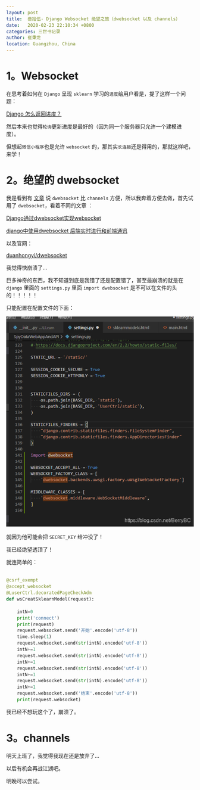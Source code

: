 ```yaml
---
layout: post
title:  叁拾伍- Django Websocket 绝望之旅（dwebsocket 以及 channels）
date:   2020-02-23 22:10:34 +0800
categories: 三世书记录
author: 崔秉龙
location: Guangzhou, China
---
```



# 1。Websocket

在思考着如何在 `Django` 呈现 `sklearn` 学习的`进度`给用户看是，提了这样一个问题：

[Django 怎么返回进度？](https://bbs.csdn.net/topics/395917059)

然后本来也觉得`轮询`更新进度是最好的（因为同一个服务器只允许一个建模进度）。

但想起`微信小程序`也是允许 `websocket` 的，那其实`长连接`还是得用的，那就这样吧，来学！

# 2。绝望的 dwebsocket

我是看到有 [文章](https://www.cnblogs.com/polly-ling/p/10173388.html) 说 `dwebsocket` 比 `channels` 方便，所以我奔着方便去做，首先试用了 `dwebsocket`，看着不同的文章 ：

[Django通过dwebsocket实现websocket](https://blog.csdn.net/weixin_39726347/article/details/88045752)

[django中使用dwebsocket 后端实时进行和前端通讯](https://www.jianshu.com/p/d7a960dd13e4)

以及官网：

[duanhongyi/dwebsocket](https://github.com/duanhongyi/dwebsocket)

我觉得快崩溃了...

巨多神奇的东西，我不知道到底是我错了还是配置错了，甚至最崩溃的就是在 `django` 里面的 `settings.py` 里面 `import dwebsocket` 是不可以在文件的头的！！！！！

只能配置在配置文件的下面：

![下方](/photo/InPost/35-1.png)

就因为他可能会把 `SECRET_KEY` 给冲没了！

我已经绝望透顶了！

就连简单的：

```python

@csrf_exempt
@accept_websocket
@LuserCtrl.decoratedPageCheckAdm
def wsCreatSklearnModel(request):

    intN=0
    print('connect')
    print(request)
    request.websocket.send('开始'.encode('utf-8'))
    time.sleep(1)
    request.websocket.send(str(intN).encode('utf-8'))
    intN+=1
    request.websocket.send(str(intN).encode('utf-8'))
    intN+=1
    request.websocket.send(str(intN).encode('utf-8'))
    intN+=1
    request.websocket.send(str(intN).encode('utf-8'))
    intN+=1
    request.websocket.send('结束'.encode('utf-8'))
    print(request.websocket)
```

我已经不想玩这个了，崩溃了。

# 3。channels

明天上班了，我觉得我现在还是放弃了...

以后有机会再战江湖吧。

明晚可以尝试。